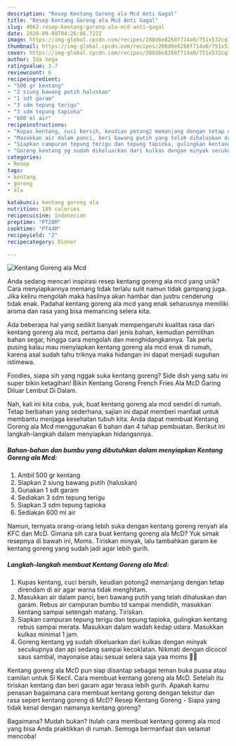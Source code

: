 ```yaml
---
description: "Resep Kentang Goreng ala Mcd Anti Gagal"
title: "Resep Kentang Goreng ala Mcd Anti Gagal"
slug: 4662-resep-kentang-goreng-ala-mcd-anti-gagal
date: 2020-09-08T04:26:06.722Z
image: https://img-global.cpcdn.com/recipes/288d6e8268f714a0/751x532cq70/kentang-goreng-ala-mcd-foto-resep-utama.jpg
thumbnail: https://img-global.cpcdn.com/recipes/288d6e8268f714a0/751x532cq70/kentang-goreng-ala-mcd-foto-resep-utama.jpg
cover: https://img-global.cpcdn.com/recipes/288d6e8268f714a0/751x532cq70/kentang-goreng-ala-mcd-foto-resep-utama.jpg
author: Ida Vega
ratingvalue: 3.7
reviewcount: 6
recipeingredient:
- "500 gr kentang"
- "2 siung bawang putih haluskan"
- "1 sdt garam"
- "3 sdm tepung terigu"
- "3 sdm tepung tapioka"
- "600 ml air"
recipeinstructions:
- "Kupas kentang, cuci bersih, keudian potong2 memanjang dengan tetap direndam di air agar warna tidak menghitam."
- "Masukkan air dalam panci, beri bawang putih yang telah dihaluskan dan garam. Rebus air campuran bumbu td sampai mendidih, masukkan kentang sampai setengah matang. Tiriskan."
- "Siapkan campuran tepung terigu dan tepung tapioka, gulingkan kentang rebus sampai merata. Masukkan dalam wadah kedap udara. Masukkan kulkas minimal 1 jam."
- "Goreng kentang yg sudah dikeluarkan dari kulkas dengan minyak secukupnya dan api sedang sampai kecoklatan. Nikmati dengan dicocol saus sambal, mayonaise atau sesuai selera saja yaa moms 💚💚"
categories:
- Resep
tags:
- kentang
- goreng
- ala

katakunci: kentang goreng ala 
nutrition: 189 calories
recipecuisine: Indonesian
preptime: "PT28M"
cooktime: "PT44M"
recipeyield: "2"
recipecategory: Dinner

---
```



![Kentang Goreng ala Mcd](https://img-global.cpcdn.com/recipes/288d6e8268f714a0/751x532cq70/kentang-goreng-ala-mcd-foto-resep-utama.jpg)

Anda sedang mencari inspirasi resep kentang goreng ala mcd yang unik? Cara menyiapkannya memang tidak terlalu sulit namun tidak gampang juga. Jika keliru mengolah maka hasilnya akan hambar dan justru cenderung tidak enak. Padahal kentang goreng ala mcd yang enak seharusnya memiliki aroma dan rasa yang bisa memancing selera kita.

Ada beberapa hal yang sedikit banyak mempengaruhi kualitas rasa dari kentang goreng ala mcd, pertama dari jenis bahan, kemudian pemilihan bahan segar, hingga cara mengolah dan menghidangkannya. Tak perlu pusing kalau mau menyiapkan kentang goreng ala mcd enak di rumah, karena asal sudah tahu triknya maka hidangan ini dapat menjadi suguhan istimewa.

Foodies, siapa sih yang nggak suka kentang goreng? Side dish yang satu ini super bikin ketagihan! Bikin Kentang Goreng French Fries Ala McD Garing Diluar Lembut Di Dalam.


Nah, kali ini kita coba, yuk, buat kentang goreng ala mcd sendiri di rumah. Tetap berbahan yang sederhana, sajian ini dapat memberi manfaat untuk membantu menjaga kesehatan tubuh kita. Anda dapat membuat Kentang Goreng ala Mcd menggunakan 6 bahan dan 4 tahap pembuatan. Berikut ini langkah-langkah dalam menyiapkan hidangannya.

<!--inarticleads1-->

##### Bahan-bahan dan bumbu yang dibutuhkan dalam menyiapkan Kentang Goreng ala Mcd:

1. Ambil 500 gr kentang
1. Siapkan 2 siung bawang putih (haluskan)
1. Gunakan 1 sdt garam
1. Sediakan 3 sdm tepung terigu
1. Siapkan 3 sdm tepung tapioka
1. Sediakan 600 ml air


Namun, ternyata orang-orang lebih suka dengan kentang goreng renyah ala KFC dan McD. Gimana sih cara buat kentang goreng ala McD? Yuk simak resepnya di bawah ini, Moms. Tiriskan minyak, lalu tambahkan garam ke kentang goreng yang sudah jadi agar lebih gurih. 

<!--inarticleads2-->

##### Langkah-langkah membuat Kentang Goreng ala Mcd:

1. Kupas kentang, cuci bersih, keudian potong2 memanjang dengan tetap direndam di air agar warna tidak menghitam.
1. Masukkan air dalam panci, beri bawang putih yang telah dihaluskan dan garam. Rebus air campuran bumbu td sampai mendidih, masukkan kentang sampai setengah matang. Tiriskan.
1. Siapkan campuran tepung terigu dan tepung tapioka, gulingkan kentang rebus sampai merata. Masukkan dalam wadah kedap udara. Masukkan kulkas minimal 1 jam.
1. Goreng kentang yg sudah dikeluarkan dari kulkas dengan minyak secukupnya dan api sedang sampai kecoklatan. Nikmati dengan dicocol saus sambal, mayonaise atau sesuai selera saja yaa moms 💚💚


Kentang goreng ala McD pun siap disantap sebagai teman buka puasa atau camilan untuk Si Kecil. Cara membuat kentang goreng ala McD. Setelah itu tiriskan kentang dan beri garam agar terasa lebih gurih. Apakah kamu penasan bagaimana cara membuat kentang goreng dengan tekstur dan rasa sepert kentang goreng di McD? Resep Kentang Goreng - Siapa yang tidak kenal dengan namanya kentang goreng? 

Bagaimana? Mudah bukan? Itulah cara membuat kentang goreng ala mcd yang bisa Anda praktikkan di rumah. Semoga bermanfaat dan selamat mencoba!
